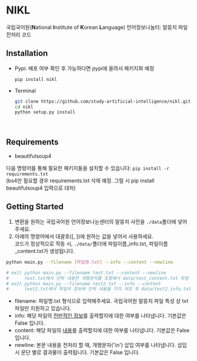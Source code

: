 # NIKL
국립국어원(**N**ational **I**nstitute of **K**orean **L**anguage) 언어정보나눔터: 말뭉치 파일 전처리 코드
<br>

## Installation
* Pypi: 배포 여부 확인 후 가능하다면 pypi에 올려서 패키지화 예정
  ```bash
  pip install nikl
  ```
* Terminal
  ```bash
  git clone https://github.com/study-artificial-intelligence/nikl.git
  cd nikl
  python setup.py install
  ```
<br>

## Requirements
* beautifulsoup4

다음 명령어를 통해 필요한 패키지들을 설치할 수 있습니다: ```pip install -r requirements.txt```  
(bs4만 필요할 경우 requirements.txt 삭제 예정. 그럴 시 pip install beautifulsoup4 입력으로 대처)
<br>

## Getting Started
1. 변환을 원하는 국립국어원 언어정보나눈센터의 말뭉치 사전을 ```./data```폴더에 넣어주세요.
2. 아래의 명령어에서 대괄호([, ])에 원하는 값을 넣어서 사용하세요.<br>
코드가 정상적으로 작동 시, ```./data/```폴더에 파일이름_info.txt, 파일이름_content.txt가 생성됩니다.
```bash
python main.py --filename [파일명.txt] --info --content --newline

# ex1) python main.py --filename test.txt --content --newline
#      test.txt에서 단락 내용만 개행문자를 포함해서 data/test_content.txt 파일 생성
# ex2) python main.py --filename test2.txt --info --content
#      text2.txt에서 파일의 정보와 단락 내용을 각각 저장 후 data/test2_info.txt, test2_content.txt 파일 생성
```
* filename: 파일명.txt 형식으로 입력해주세요. 국립국어원 말뭉치 파일 특성 상 txt파일만 지원하고 있습니다.
* info: 해당 파일의 [전반적인 정보](https://github.com/study-artificial-intelligence/nikl/blob/master/docs/info%20structure.md)를 출력할지에 대한 여부를 나타냅니다. 기본값은 False 입니다.
* content: 해당 파일의 [내용](https://github.com/study-artificial-intelligence/nikl/blob/master/docs/content%20structure.md)를 출력할지에 대한 여부를 나타냅니다. 기본값은 False 입니다.
* newline: 본문 내용을 전처리 할 때, 개행문자('\n') 삽입 여부를 나타냅니다. 삽입 시 문단 별로 결과물이 출력됩니다. 기본값은 False 입니다.
